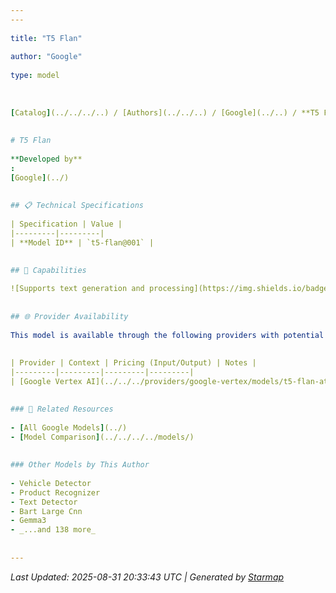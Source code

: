 ```yaml
---
---
  
title: "T5 Flan"
  
author: "Google"
  
type: model
  
  
  
[Catalog](../../../..) / [Authors](../../..) / [Google](../..) / **T5 Flan**
  
  
# T5 Flan
  
**Developed by**
: 
[Google](../)
  
  
## 📋 Technical Specifications
  
| Specification | Value |
|---------|---------|
| **Model ID** | `t5-flan@001` |

  
## 🎯 Capabilities
  
![Supports text generation and processing](https://img.shields.io/badge/text-✓-blue) ![Can analyze and understand images](https://img.shields.io/badge/vision-✓-purple) ![Supported input modalities](https://img.shields.io/badge/input-text,image-teal) ![Supported output modalities](https://img.shields.io/badge/output-text-cyan) ![Accepts tool definitions in requests](https://img.shields.io/badge/tools-✓-yellow) ![Temperature sampling control](https://img.shields.io/badge/temperature-core-red) ![Nucleus sampling (top-p)](https://img.shields.io/badge/top__p-core-red) ![Maximum token limit](https://img.shields.io/badge/max__tokens-core-blue) ![Response streaming](https://img.shields.io/badge/streaming-✓-cyan)
  
  
## 🌐 Provider Availability
  
This model is available through the following providers with potential variations:
  
  
| Provider | Context | Pricing (Input/Output) | Notes |
|---------|---------|---------|---------|
| [Google Vertex AI](../../../providers/google-vertex/models/t5-flan-at-001.md) | — | — |  |

  
### 🔗 Related Resources
  
- [All Google Models](../)
- [Model Comparison](../../../../models/)
  
  
### Other Models by This Author
  
- Vehicle Detector
- Product Recognizer
- Text Detector
- Bart Large Cnn
- Gemma3
- _...and 138 more_
  
  
---
```

*Last Updated: 2025-08-31 20:33:43 UTC | Generated by [Starmap](https://github.com/agentstation/starmap)*
